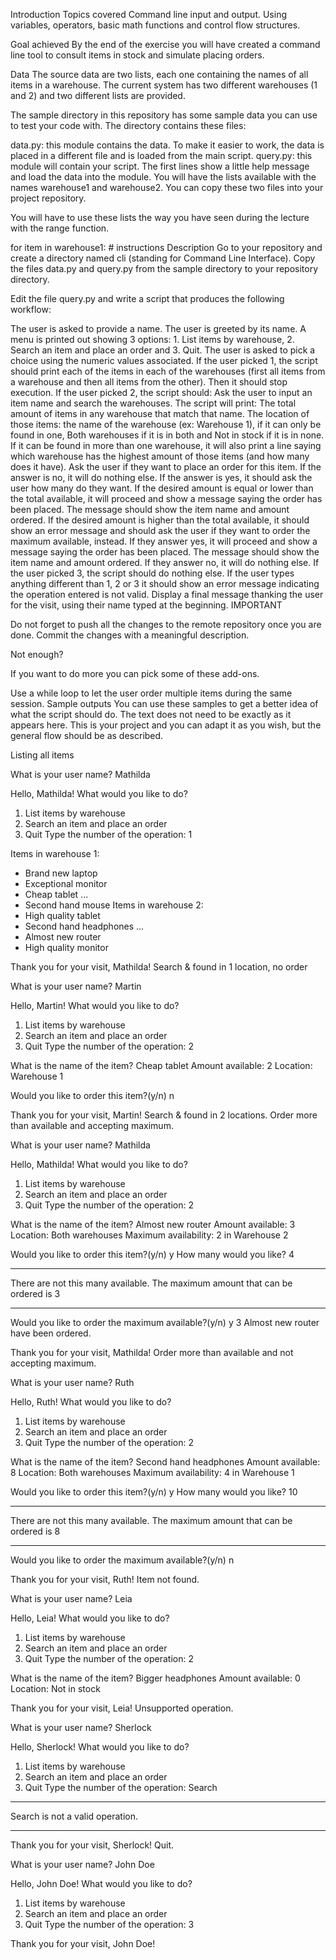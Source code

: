Introduction
Topics covered
Command line input and output. Using variables, operators, basic math functions and control flow structures.

Goal achieved
By the end of the exercise you will have created a command line tool to consult items in stock and simulate placing orders.

Data
The source data are two lists, each one containing the names of all items in a warehouse. The current system has two different warehouses (1 and 2) and two different lists are provided.

The sample directory in this repository has some sample data you can use to test your code with. The directory contains these files:

data.py: this module contains the data. To make it easier to work, the data is placed in a different file and is loaded from the main script.
query.py: this module will contain your script. The first lines show a little help message and load the data into the module. You will have the lists available with the names warehouse1 and warehouse2.
You can copy these two files into your project repository.

You will have to use these lists the way you have seen during the lecture with the range function.

for item in warehouse1:
    # instructions
Description
Go to your repository and create a directory named cli (standing for Command Line Interface). Copy the files data.py and query.py from the sample directory to your repository directory.

Edit the file query.py and write a script that produces the following workflow:

The user is asked to provide a name.
The user is greeted by its name.
A menu is printed out showing 3 options: 1. List items by warehouse, 2. Search an item and place an order and 3. Quit.
The user is asked to pick a choice using the numeric values associated.
If the user picked 1, the script should print each of the items in each of the warehouses (first all items from a warehouse and then all items from the other). Then it should stop execution.
If the user picked 2, the script should:
Ask the user to input an item name and search the warehouses.
The script will print:
The total amount of items in any warehouse that match that name.
The location of those items: the name of the warehouse (ex: Warehouse 1), if it can only be found in one, Both warehouses if it is in both and Not in stock if it is in none.
If it can be found in more than one warehouse, it will also print a line saying which warehouse has the highest amount of those items (and how many does it have).
Ask the user if they want to place an order for this item.
If the answer is no, it will do nothing else.
If the answer is yes, it should ask the user how many do they want.
If the desired amount is equal or lower than the total available, it will proceed and show a message saying the order has been placed. The message should show the item name and amount ordered.
If the desired amount is higher than the total available, it should show an error message and should ask the user if they want to order the maximum available, instead.
If they answer yes, it will proceed and show a message saying the order has been placed. The message should show the item name and amount ordered.
If they answer no, it will do nothing else.
If the user picked 3, the script should do nothing else.
If the user types anything different than 1, 2 or 3 it should show an error message indicating the operation entered is not valid.
Display a final message thanking the user for the visit, using their name typed at the beginning.
IMPORTANT

Do not forget to push all the changes to the remote repository once you are done. Commit the changes with a meaningful description.

Not enough?

If you want to do more you can pick some of these add-ons.

Use a while loop to let the user order multiple items during the same session.
Sample outputs
You can use these samples to get a better idea of what the script should do. The text does not need to be exactly as it appears here. This is your project and you can adapt it as you wish, but the general flow should be as described.

Listing all items

What is your user name? Mathilda

Hello, Mathilda!
What would you like to do?
1. List items by warehouse
2. Search an item and place an order
3. Quit
Type the number of the operation: 1

Items in warehouse 1:
- Brand new laptop
- Exceptional monitor
- Cheap tablet
...
- Second hand mouse
Items in warehouse 2:
- High quality tablet
- Second hand headphones
...
- Almost new router
- High quality monitor

Thank you for your visit, Mathilda!
Search & found in 1 location, no order

What is your user name? Martin

Hello, Martin!
What would you like to do?
1. List items by warehouse
2. Search an item and place an order
3. Quit
Type the number of the operation: 2

What is the name of the item? Cheap tablet
Amount available: 2
Location: Warehouse 1

Would you like to order this item?(y/n) n

Thank you for your visit, Martin!
Search & found in 2 locations. Order more than available and accepting maximum.

What is your user name? Mathilda

Hello, Mathilda!
What would you like to do?
1. List items by warehouse
2. Search an item and place an order
3. Quit
Type the number of the operation: 2

What is the name of the item? Almost new router
Amount available: 3
Location: Both warehouses
Maximum availability: 2 in Warehouse 2

Would you like to order this item?(y/n) y
How many would you like? 4
**************************************************
There are not this many available. The maximum amount that can be ordered is 3
**************************************************
Would you like to order the maximum available?(y/n) y
3 Almost new router have been ordered.

Thank you for your visit, Mathilda!
Order more than available and not accepting maximum.

What is your user name? Ruth

Hello, Ruth!
What would you like to do?
1. List items by warehouse
2. Search an item and place an order
3. Quit
Type the number of the operation: 2

What is the name of the item? Second hand headphones
Amount available: 8
Location: Both warehouses
Maximum availability: 4 in Warehouse 1

Would you like to order this item?(y/n) y
How many would you like? 10
**************************************************
There are not this many available. The maximum amount that can be ordered is 8
**************************************************
Would you like to order the maximum available?(y/n) n

Thank you for your visit, Ruth!
Item not found.

What is your user name? Leia

Hello, Leia!
What would you like to do?
1. List items by warehouse
2. Search an item and place an order
3. Quit
Type the number of the operation: 2

What is the name of the item? Bigger headphones
Amount available: 0
Location: Not in stock

Thank you for your visit, Leia!
Unsupported operation.

What is your user name? Sherlock

Hello, Sherlock!
What would you like to do?
1. List items by warehouse
2. Search an item and place an order
3. Quit
Type the number of the operation: Search

**************************************************
Search is not a valid operation.
**************************************************

Thank you for your visit, Sherlock!
Quit.

What is your user name? John Doe

Hello, John Doe!
What would you like to do?
1. List items by warehouse
2. Search an item and place an order
3. Quit
Type the number of the operation: 3


Thank you for your visit, John Doe!